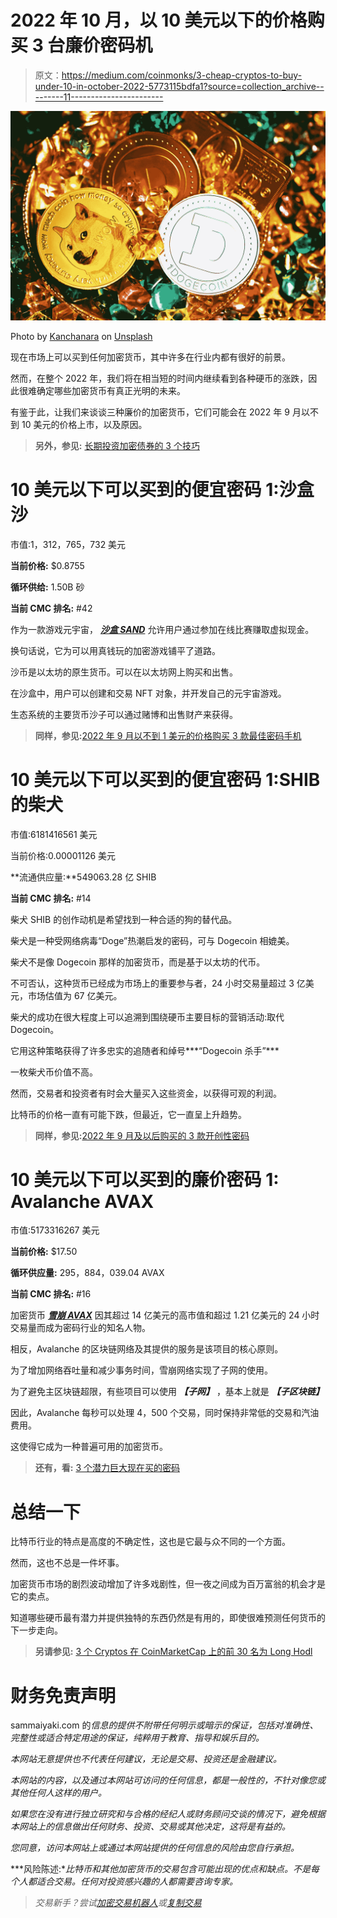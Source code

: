 # 2022 年 10 月，以 10 美元以下的价格购买 3 台廉价密码机

> 原文：<https://medium.com/coinmonks/3-cheap-cryptos-to-buy-under-10-in-october-2022-5773115bdfa1?source=collection_archive---------11----------------------->

![](img/fca6b38c64a2c98d4a82476027ddb9f9.png)

Photo by [Kanchanara](https://unsplash.com/@kanchanara?utm_source=medium&utm_medium=referral) on [Unsplash](https://unsplash.com?utm_source=medium&utm_medium=referral)

现在市场上可以买到任何加密货币，其中许多在行业内都有很好的前景。

然而，在整个 2022 年，我们将在相当短的时间内继续看到各种硬币的涨跌，因此很难确定哪些加密货币有真正光明的未来。

有鉴于此，让我们来谈谈三种廉价的加密货币，它们可能会在 2022 年 9 月以不到 10 美元的价格上市，以及原因。

> **另外，参见:** [长期投资加密债券的 3 个技巧](https://www.sammaiyaki.com/3-tips-to-investing-in-cryptos-for-the-long-term-266e57de0e89?source=user_profile---------4----------------------------)

# 10 美元以下可以买到的便宜密码 1:沙盒沙

市值:1，312，765，732 美元

**当前价格:** $0.8755

**循环供给:** 1.50B 砂

**当前 CMC 排名:** #42

作为一款游戏元宇宙， [***沙盒 SAND***](https://coinmarketcap.com/currencies/the-sandbox/) 允许用户通过参加在线比赛赚取虚拟现金。

换句话说，它为可以用真钱玩的加密游戏铺平了道路。

沙币是以太坊的原生货币。可以在以太坊网上购买和出售。

在沙盒中，用户可以创建和交易 NFT 对象，并开发自己的元宇宙游戏。

生态系统的主要货币沙子可以通过赌博和出售财产来获得。

> **同样，参见:**[2022 年 9 月以不到 1 美元的价格购买 3 款最佳密码手机](https://www.sammaiyaki.com/3-best-cryptos-for-less-than-1-to-buy-in-september-2022-ef199e042e72?source=user_profile---------3----------------------------)

# 10 美元以下可以买到的便宜密码 1:SHIB 的柴犬

市值:6181416561 美元

当前价格:0.00001126 美元

**流通供应量:**549063.28 亿 SHIB

**当前 CMC 排名:** #14

柴犬 SHIB 的创作动机是希望找到一种合适的狗的替代品。

柴犬是一种受网络病毒“Doge”热潮启发的密码，可与 Dogecoin 相媲美。

柴犬不是像 Dogecoin 那样的加密货币，而是基于以太坊的代币。

不可否认，这种货币已经成为市场上的重要参与者，24 小时交易量超过 3 亿美元，市场估值为 67 亿美元。

柴犬的成功在很大程度上可以追溯到围绕硬币主要目标的营销活动:取代 Dogecoin。

它用这种策略获得了许多忠实的追随者和绰号***“Dogecoin 杀手”***

一枚柴犬币价值不高。

然而，交易者和投资者有时会大量买入这些资金，以获得可观的利润。

比特币的价格一直有可能下跌，但最近，它一直呈上升趋势。

> **同样，参见:**[2022 年 9 月及以后购买的 3 款开创性密码](https://www.sammaiyaki.com/3-groundbreaking-cryptos-to-buy-in-september-2022-and-beyond-2d69f5108943?source=user_profile---------2----------------------------)

# 10 美元以下可以买到的廉价密码 1: Avalanche AVAX

市值:5173316267 美元

**当前价格:** $17.50

**循环供应量:** 295，884，039.04 AVAX

**当前 CMC 排名:** #16

加密货币 [***雪崩 AVAX***](https://coinmarketcap.com/currencies/avalanche/) 因其超过 14 亿美元的高市值和超过 1.21 亿美元的 24 小时交易量而成为密码行业的知名人物。

相反，Avalanche 的区块链网络及其提供的服务是该项目的核心原则。

为了增加网络吞吐量和减少事务时间，雪崩网络实现了子网的使用。

为了避免主区块链超限，有些项目可以使用 ***【子网】*** ，基本上就是 ***【子区块链】***

因此，Avalanche 每秒可以处理 4，500 个交易，同时保持非常低的交易和汽油费用。

这使得它成为一种普遍可用的加密货币。

> **还有，看:** [3 个潜力巨大现在买的密码](https://www.sammaiyaki.com/3-cryptos-with-massive-potential-to-buy-now-f423564b649b?source=user_profile---------1----------------------------)

# 总结一下

比特币行业的特点是高度的不确定性，这也是它最与众不同的一个方面。

然而，这也不总是一件坏事。

加密货币市场的剧烈波动增加了许多戏剧性，但一夜之间成为百万富翁的机会才是它的卖点。

知道哪些硬币最有潜力并提供独特的东西仍然是有用的，即使很难预测任何货币的下一步走向。

> **另请参见:** [3 个 Cryptos 在 CoinMarketCap 上的前 30 名为 Long Hodl](https://www.sammaiyaki.com/3-cryptos-in-the-top-30-on-coinmarketcap-for-the-long-hodl-e5fe9754f17d?source=user_profile---------5----------------------------)

# 财务免责声明

sammaiyaki.com 的[](http://sammaiyaki.com)*信息的提供不附带任何明示或暗示的保证，包括对准确性、完整性或适合特定用途的保证，纯粹用于教育、指导和娱乐目的。*

*本网站无意提供也不代表任何建议，无论是交易、投资还是金融建议。*

*本网站的内容，以及通过本网站可访问的任何信息，都是一般性的，不针对像您或其他任何人这样的用户。*

*如果您在没有进行独立研究和与合格的经纪人或财务顾问交谈的情况下，避免根据本网站上的信息做出任何财务、投资、交易或其他决定，这将是有益的。*

*您同意，访问本网站上或通过本网站提供的任何信息的风险由您自行承担。*

***风险陈述:**比特币和其他加密货币的交易包含可能出现的优点和缺点。不是每个人都适合交易。任何对投资感兴趣的人都需要咨询专家。*

> *交易新手？尝试[加密交易机器人](/coinmonks/crypto-trading-bot-c2ffce8acb2a)或[复制交易](/coinmonks/top-10-crypto-copy-trading-platforms-for-beginners-d0c37c7d698c)*